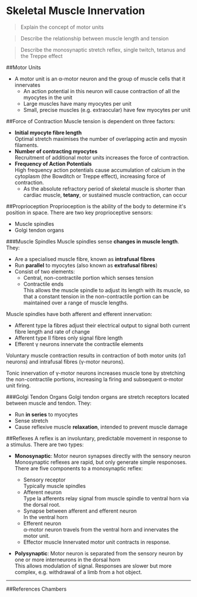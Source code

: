 # Skeletal Muscle Innervation

>	Explain the concept of motor units

<!--></!-->

> Describe the relationship between muscle length and tension

<!--></!-->

> Describe the monosynaptic stretch reflex, single twitch, tetanus and the Treppe effect   

##Motor Units
* A motor unit is an α-motor neuron and the group of muscle cells that it innervates
  * An action potential in this neuron will cause contraction of all the myocytes in the unit
  * Large muscles have many myocytes per unit
  * Small, precise muscles (e.g. extraocular) have few myocytes per unit

##Force of Contraction
Muscle tension is dependent on three factors:
* **Initial myocyte fibre length**  
Optimal stretch maximises the number of overlapping actin and myosin filaments.
* **Number of contracting myocytes**  
Recruitment of additional motor units increases the force of contraction.
* **Frequency of Action Potentials**  
High frequency action potentials cause accumulation of calcium in the cytoplasm (the Bowditch or Treppe effect), increasing force of contraction.
  * As the absolute refractory period of skeletal muscle is shorter than cardiac muscle, **tetany**, or sustained muscle contraction, can occur

##Proprioception
Proprioception is the ability of the body to determine it's position in space. There are two key proprioceptive sensors:
* Muscle spindles
* Golgi tendon organs

###Muscle Spindles
Muscle spindles sense **changes in muscle length**. They:
* Are a specialised muscle fibre, known as **intrafusal fibres**
* Run **parallel** to myocytes (also known as **extrafusal fibres**)
* Consist of two elements:
  * Central, non-contractile portion which senses tension
  * Contractile ends  
  This allows the muscle spindle to adjust its length with its muscle, so that a constant tension in the non-contractile portion can be maintained over a range of muscle lengths.
  
Muscle spindles have both afferent and efferent innervation:
* Afferent type Ia fibres adjust their electrical output to signal both current fibre length and rate of change
* Afferent type II fibres only signal fibre length
* Efferent γ neurons innervate the contractile elements

Voluntary muscle contraction results in contraction of both motor units (α1 neurons) and intrafusal fibres (γ-motor neurons).

Tonic innervation of γ-motor neurons increases muscle tone by stretching the non-contractile portions, increasing Ia firing and subsequent α-motor unit firing.

###Golgi Tendon Organs
Golgi tendon organs are stretch receptors located between muscle and tendon. They:
* Run **in series** to myocytes
* Sense stretch
* Cause reflexive muscle **relaxation**, intended to prevent muscle damage

##Reflexes
A reflex is an involuntary, predictable movement in response to a stimulus. There are two types:
* **Monosynaptic**: Motor neuron synapses directly with the sensory neuron  
Monosynaptic reflexes are rapid, but only generate simple responoses. There are five components to a monosynaptic reflex:  
  * Sensory receptor  
  Typically muscle spindles
  * Afferent neuron  
  Type Ia afferents relay signal from muscle spindle to ventral horn via the dorsal root.
  * Synapse between afferent and efferent neuron  
  In the ventral horn
  * Efferent neuron  
  α-motor neuron travels from the ventral horn and innervates the motor unit.
  * Effector muscle
  Innervated motor unit contracts in response.
  
  
* **Polysynaptic**: Motor neuron is separated from the sensory neuron by one or more interneurons in the dorsal horn  
This allows modulation of signal. Responses are slower but more complex, e.g. withdrawal of a limb from a hot object.

---
##References
Chambers